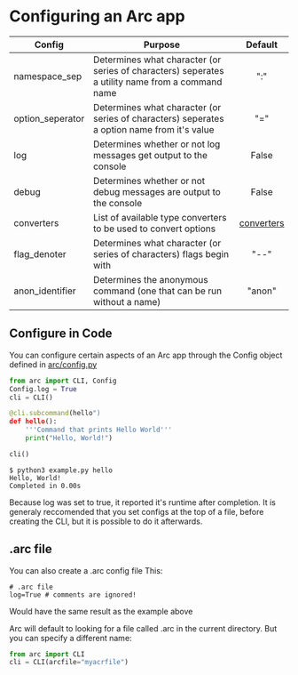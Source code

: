 # Configuring an Arc app
| Config           | Purpose                                                                                          |                     Default                      |
| ---------------- | ------------------------------------------------------------------------------------------------ | :----------------------------------------------: |
| namespace_sep    | Determines what character (or series of characters) seperates a utility name from a command name |                       ":"                        |
| option_seperator | Determines what character (or series of characters) seperates a option name from it's value      |                       "="                        |
| log              | Determines whether or not log messages get output to the console                                 |                      False                       |
| debug            | Determines whether or not debug messages are output to the console                               |                      False                       |
| converters       | List of available type converters to be used to convert options                                  | [converters](./converters.md#builtin-converters) |
| flag_denoter     | Determines what character (or series of characters) flags begin with                             |                       "--"                       |
| anon_identifier  | Determines the anonymous command (one that can be run without a name)                            |                      "anon"                      |

## Configure in Code
You can configure certain aspects of an Arc app through the Config object defined in [arc/config.py](../src/arc/config.py)
```py
from arc import CLI, Config
Config.log = True
cli = CLI()

@cli.subcommand(hello")
def hello():
    '''Command that prints Hello World'''
    print("Hello, World!")

cli()
```
```out
$ python3 example.py hello
Hello, World!
Completed in 0.00s
```
Because log was set to true, it reported it's runtime after completion. It is generaly reccomended that you set configs at the top of a file, before creating the CLI, but it is possible to do it afterwards.

## .arc file
You can also create a .arc config file
This:
```
# .arc file
log=True # comments are ignored!

```
Would have the same result as the example above

Arc will default to looking for a file called .arc in the current directory. But you can specify a different name:
```py x
from arc import CLI
cli = CLI(arcfile="myacrfile")
```